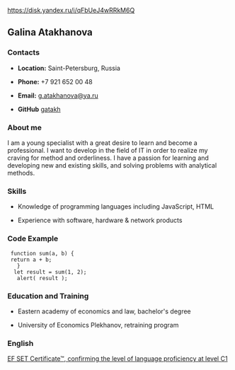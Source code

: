 
<https://disk.yandex.ru/i/qFbUeJ4wRRkM6Q>

## Galina Atakhanova ##

### Contacts
 
 - **Location:** Saint-Petersburg, Russia
 
 - **Phone:** +7 921 652 00 48
 
 - **Email:** g.atakhanova@ya.ru
 
 - **GitHub** [gatakh](https://github.com/gatakh) 

### About me
 
 I am a young specialist with a great desire to learn and become a professional. I want to develop in the field of IT in order to realize my craving for method and orderliness. I have a passion for learning and developing new and existing skills, and solving problems with analytical methods.

### Skills
 
- Knowledge of programming languages including JavaScript, HTML

- Experience with software, hardware & network products

### Code Example
 
     function sum(a, b) { 
     return a + b; 
       }  
      let result = sum(1, 2);
       alert( result ); 

### Education and Training
 
- Eastern academy of economics and law, bachelor's degree

- University of Economics Plekhanov, retraining program

### English
 
[EF SET Certificate™, confirming the level of language proficiency at level C1](https://www.efset.org/cert/cG3hKP)

